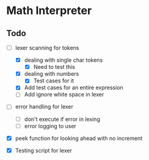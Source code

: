 # Math Interpreter



## Todo

* [ ] lexer scanning for tokens
  * [x] dealing with single char tokens
    * [X] Need to test this
  * [x] dealing with numbers
    * [x] Test cases for it
  * [x] Add test cases for an entire expression
  * [ ] Add ignore white space in lexer
* [ ] error handling for lexer
  * [ ] don't execute if error in lexing
  * [ ] error logging to user
* [x] peek function for looking ahead with no increment
* [x] Testing script for lexer

